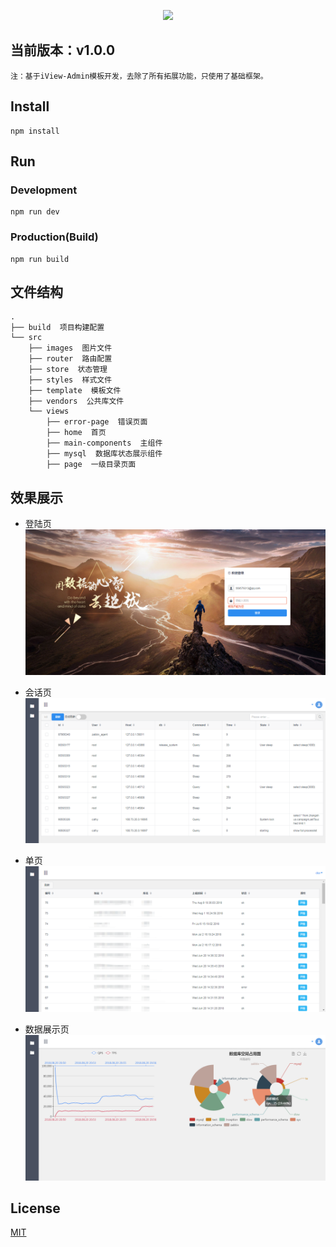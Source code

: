 <p align="center">
    <a href="https://www.iviewui.com">
        <img width="200" src="https://file.iviewui.com/logo.svg">
    </a>
</p>

## 当前版本：v1.0.0

`注：基于iView-Admin模板开发，去除了所有拓展功能，只使用了基础框架。`

## Install
```bush
npm install
```
## Run
### Development
```bush
npm run dev
```
### Production(Build)
```bush
npm run build
```

## 文件结构
```shell
.
├── build  项目构建配置
└── src
    ├── images  图片文件
    ├── router  路由配置
    ├── store  状态管理
    ├── styles  样式文件
    ├── template  模板文件
    ├── vendors  公共库文件
    └── views
        ├── error-page  错误页面
        ├── home  首页
        ├── main-components  主组件
        ├── mysql  数据库状态展示组件
        ├── page  一级目录页面
```

## 效果展示

- 登陆页
![image](https://raw.githubusercontent.com/zhangshuodba/MySQL_visualization_FE/master/src/images/login.png)

- 会话页
![image](https://raw.githubusercontent.com/zhangshuodba/MySQL_visualization_FE/master/src/images/session.png)

- 单页
![image](https://raw.githubusercontent.com/zhangshuodba/MySQL_visualization_FE/master/src/images/sql.png)

- 数据展示页
![image](https://raw.githubusercontent.com/zhangshuodba/MySQL_visualization_FE/master/src/images/dbspace.png)

## License
[MIT](http://opensource.org/licenses/MIT)